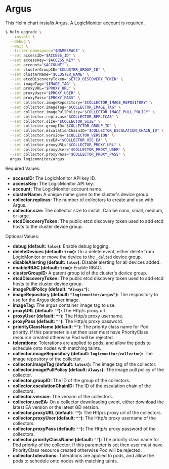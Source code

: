 # Argus

This Helm chart installs [Argus](https://github.com/logicmonitor/k8s-argus). A [LogicMonitor](https://www.logicmonitor.com) account is required.

```bash
$ helm upgrade \
  --install \
  --debug \
  --wait \
  --tiller-namespace="$NAMESPACE" \
  --set accessID="$ACCESS_ID" \
  --set accessKey="$ACCESS_KEY" \
  --set account="$ACCOUNT" \
  --set clusterGroupID="$CLUSTER_GROUP_ID" \
  --set clusterName="$CLUSTER_NAME" \
  --set etcdDiscoveryToken="$ETCD_DISCOVERY_TOKEN" \
  --set imageTag="$IMAGE_TAG" \
  --set proxyURL="$PROXY_URL" \
  --set proxyUser="$PROXY_USER" \
  --set proxyPass="$PROXY_PASS" \
  --set collector.imageRepository="$COLLECTOR_IMAGE_REPOSITORY" \
  --set collector.imageTag="$COLLECTOR_IMAGE_TAG" \
  --set collector.imagePullPolicy="$COLLECTOR_IMAGE_PULL_POLICY" \
  --set collector.replicas="$COLLECTOR_REPLICAS" \
  --set collector.size="$COLLECTOR_SIZE" \
  --set collector.groupID="$COLLECTOR_GROUP_ID" \
  --set collector.escalationChainID="$COLLECTOR_ESCALATION_CHAIN_ID" \
  --set collector.version="$COLLECTOR_VERSION" \
  --set collector.useEA="$COLLECTOR_USE_EA" \
  --set collector.proxyURL="$COLLECTOR_PROXY_URL" \
  --set collector.proxyUser="$COLLECTOR_PROXY_USER" \
  --set collector.proxyPass="$COLLECTOR_PROXY_PASS" \
  argus logicmonitor/argus
```

Required Values:

- **accessID:** The LogicMonitor API key ID.
- **accessKey:** The LogicMonitor API key.
- **account:** The LogicMonitor account name.
- **clusterName:** A unique name given to the cluster's device group.
- **collector.replicas:** The number of collectors to create and use with Argus.
- **collector.size:** The collector size to install. Can be nano, small, medium, or large.
- **etcdDiscoveryToken:** The public etcd discovery token used to add etcd hosts to the cluster device group.

Optional Values:

- **debug (default: `false`):** Enable debug logging.
- **deleteDevices (default: `true`):** On a delete event, either delete from LogicMonitor or move the device to the `_delted` device group.
- **disableAlerting (default: `false`):** Disable alerting for all devices added.
- **enableRBAC (default: `true`):** Enable RBAC.
- **clusterGroupID:** A parent group id of the cluster's device group.
- **etcdDiscoveryToken:** The public etcd discovery token used to add etcd hosts to the cluster device group.
- **imagePullPolicy (default: `"Always"`):**
- **imageRepository (default: `"logicmonitor/argus"`):** The respository to use for the Argus docker image.
- **imageTag:** The argus container image tag to use.
- **proxyURL (default: `""`):** The Http/s proxy url.
- **proxyUser (default: `""`):** The Http/s proxy username.
- **proxyPass (default: `""`):** The Http/s proxy password.
- **priorityClassName (default: `""`):** The priority class name for Pod priority. If this parameter is set then user must have PriorityClass resource created otherwise Pod will be rejected.
- **tolerations:** Tolerations are applied to pods, and allow the pods to schedule onto nodes with matching taints.
- **collector.imageRepository (default: `logicmonitor/collector`):** The image repository of the collector.
- **collector.imageTag (default: `latest`):** The image tag of the collector.
- **collector.imagePullPolicy (default: `Always`):** The image pull policy of the collector.
- **collector.groupID:** The ID of the group of the collectors.
- **collector.escalationChainID:** The ID of the escalation chain of the collectors.
- **collector.version:** The version of the collectors.
- **collector.useEA:** On a collector downloading event, either download the latest EA version or the latest GD version.
- **collector.proxyURL (default: `""`):** The Http/s proxy url of the collectors.
- **collector.proxyUser (default: `""`):** The Http/s proxy username of the collectors.
- **collector.proxyPass (default: `""`):** The Http/s proxy password of the collectors.
- **collector.priorityClassName (default: `""`):** The priority class name for Pod priority of the collector. If this parameter is set then user must have PriorityClass resource created otherwise Pod will be rejected.
- **collector.tolerations:** Tolerations are applied to pods, and allow the pods to schedule onto nodes with matching taints.
